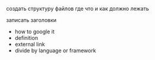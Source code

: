 создать структуру файлов где что и как должно лежать

записать заголовки

- how to google it
- definition
- external link
- divide by language or framework
    
